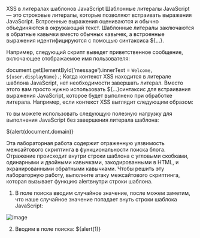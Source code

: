 XSS в литералах шаблонов JavaScript
Шаблонные литералы JavaScript — это строковые литералы, которые позволяют встраивать выражения JavaScript. Встроенные выражения оцениваются и обычно объединяются в окружающий текст. Шаблонные литералы заключаются в обратные кавычки вместо обычных кавычек, а встроенные выражения идентифицируются с помощью синтаксиса ${...}.

Например, следующий скрипт выведет приветственное сообщение, включающее отображаемое имя пользователя:

document.getElementById('message').innerText = `Welcome, ${user.displayName}.`;
Когда контекст XSS находится в литерале шаблона JavaScript, нет необходимости завершать литерал. Вместо этого вам просто нужно использовать ${...}синтаксис для встраивания выражения JavaScript, которое будет выполнено при обработке литерала. Например, если контекст XSS выглядит следующим образом:

<script>
...
var input = `controllable data here`;
...
</script>
то вы можете использовать следующую полезную нагрузку для выполнения JavaScript без завершения литерала шаблона:

${alert(document.domain)}

Эта лабораторная работа содержит отраженную уязвимость межсайтового скриптинга в функциональности поиска блога. Отражение происходит внутри строки шаблона с угловыми скобками, одинарными и двойными кавычками, закодированными в HTML, и экранированными обратными кавычками. Чтобы решить эту лабораторную работу, выполните атаку межсайтового скриптинга, которая вызывает функцию alertвнутри строки шаблона.

1. В поле поиска вводим случайное значение, после можем заметим, что наше случайное значение попадает внуть строки шаблока JavaScript:

![image](https://github.com/user-attachments/assets/22fd292a-3517-4147-b4a3-87483a0bd38e)

2. Вводим в поле поиска: ${alert(1)}
